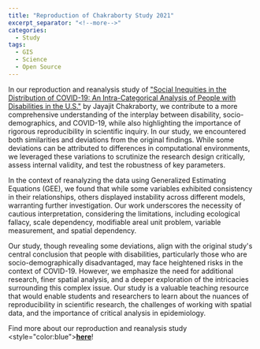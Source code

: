 ```yaml
---
title: "Reproduction of Chakraborty Study 2021"
excerpt_separator: "<!--more-->"
categories:
  - Study
tags:
  - GIS
  - Science
  - Open Source
---
```


In our reproduction and reanalysis study of ["Social Inequities in the Distribution of COVID-19: An Intra-Categorical Analysis of People with Disabilities in the U.S."](https://www.sciencedirect.com/science/article/pii/S1936657420301394?ref=pdf_download&fr=RR-2&rr=8112c85ec9324204) by Jayajit Chakraborty, we contribute to a more comprehensive understanding of the interplay between disability, socio-demographics, and COVID-19, while also highlighting the importance of rigorous reproducibility in scientific inquiry. In our study, we encountered both similarities and deviations from the original findings. While some deviations can be attributed to differences in computational environments, we leveraged these variations to scrutinize the research design critically, assess internal validity, and test the robustness of key parameters.

In the context of reanalyzing the data using Generalized Estimating Equations (GEE), we found that while some variables exhibited consistency in their relationships, others displayed instability across different models, warranting further investigation. Our work underscores the necessity of cautious interpretation, considering the limitations, including ecological fallacy, scale dependency, modifiable areal unit problem, variable measurement, and spatial dependency.

Our study, though revealing some deviations, align with the original study's central conclusion that people with disabilities, particularly those who are socio-demographically disadvantaged, may face heightened risks in the context of COVID-19. However, we emphasize the need for additional research, finer spatial analysis, and a deeper exploration of the intricacies surrounding this complex issue. Our study is a valuable teaching resource that would enable students and researchers to learn about the nuances of reproducibility in scientific research, the challenges of working with spatial data, and the importance of critical analysis in epidemiology.

Find more about our reproduction and reanalysis study <style="color:blue">[**here**](https://katieheo.github.io/RPr-Chakraborty-2021/)</style>!
